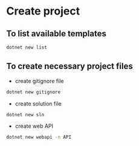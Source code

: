 # Create project

## To list available templates

```zsh
dotnet new list
```

## To create necessary project files

- create gitignore file

```zsh
dotnet new gitignore
```

- create solution file

```zsh
dotnet new sln
```

- create web API

```zsh
dotnet new webapi -n API
```
